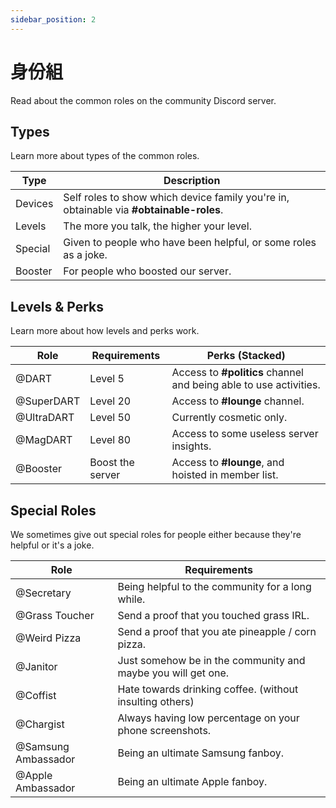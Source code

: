 ```yaml
---
sidebar_position: 2
---
```


# 身份組

Read about the common roles on the community Discord server.

## Types

Learn more about types of the common roles.

| Type    | Description                                                                             |
| ------- | --------------------------------------------------------------------------------------- |
| Devices | Self roles to show which device family you're in, obtainable via **#obtainable-roles**. |
| Levels  | The more you talk, the higher your level.                                               |
| Special | Given to people who have been helpful, or some roles as a joke.                         |
| Booster | For people who boosted our server.                                                      |

## Levels & Perks

Learn more about how levels and perks work.

| Role       | Requirements     | Perks (Stacked)                                                   |
| ---------- | ---------------- | ----------------------------------------------------------------- |
| @DART      | Level 5          | Access to **#politics** channel and being able to use activities. |
| @SuperDART | Level 20         | Access to **#lounge** channel.                                    |
| @UltraDART | Level 50         | Currently cosmetic only.                                          |
| @MagDART   | Level 80         | Access to some useless server insights.                           |
| @Booster   | Boost the server | Access to **#lounge**, and hoisted in member list.                |

## Special Roles

We sometimes give out special roles for people either because they're helpful or it's a joke.

| Role                | Requirements                                                 |
| ------------------- | ------------------------------------------------------------ |
| @Secretary          | Being helpful to the community for a long while.             |
| @Grass Toucher      | Send a proof that you touched grass IRL.                     |
| @Weird Pizza        | Send a proof that you ate pineapple / corn pizza.            |
| @Janitor            | Just somehow be in the community and maybe you will get one. |
| @Coffist            | Hate towards drinking coffee. (without insulting others)     |
| @Chargist           | Always having low percentage on your phone screenshots.      |
| @Samsung Ambassador | Being an ultimate Samsung fanboy.                            |
| @Apple Ambassador   | Being an ultimate Apple fanboy.                              |
